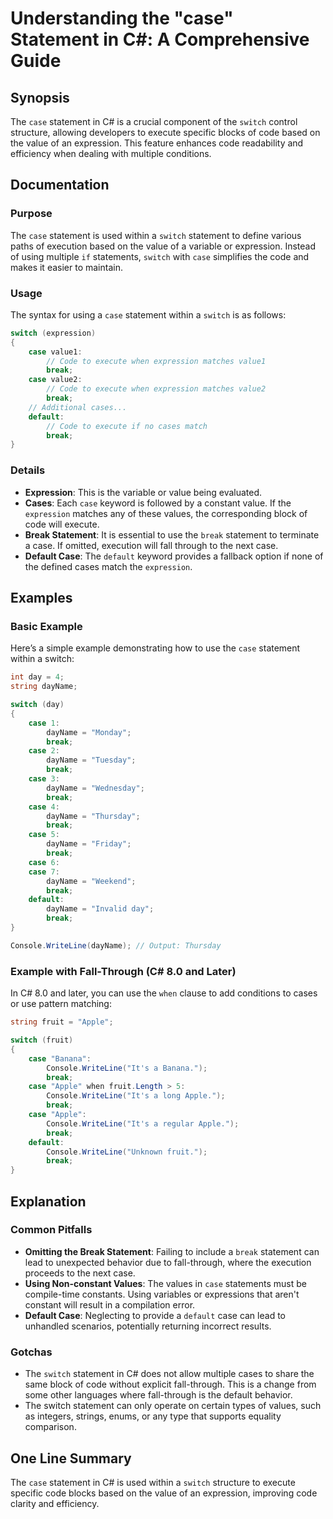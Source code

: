 <!--
Meta Description: # Understanding the "case" Statement in C#: A Comprehensive Guide ## Synopsis The `case` statement in C# is a crucial component of the `switch` contro...
Meta Keywords: case, break, statement, switch, code
-->

# Understanding the "case" Statement in C#: A Comprehensive Guide

## Synopsis
The `case` statement in C# is a crucial component of the `switch` control structure, allowing developers to execute specific blocks of code based on the value of an expression. This feature enhances code readability and efficiency when dealing with multiple conditions.

## Documentation
### Purpose
The `case` statement is used within a `switch` statement to define various paths of execution based on the value of a variable or expression. Instead of using multiple `if` statements, `switch` with `case` simplifies the code and makes it easier to maintain.

### Usage
The syntax for using a `case` statement within a `switch` is as follows:

```csharp
switch (expression)
{
    case value1:
        // Code to execute when expression matches value1
        break;
    case value2:
        // Code to execute when expression matches value2
        break;
    // Additional cases...
    default:
        // Code to execute if no cases match
        break;
}
```

### Details
- **Expression**: This is the variable or value being evaluated.
- **Cases**: Each `case` keyword is followed by a constant value. If the `expression` matches any of these values, the corresponding block of code will execute.
- **Break Statement**: It is essential to use the `break` statement to terminate a case. If omitted, execution will fall through to the next case.
- **Default Case**: The `default` keyword provides a fallback option if none of the defined cases match the `expression`.

## Examples

### Basic Example
Here’s a simple example demonstrating how to use the `case` statement within a switch:

```csharp
int day = 4;
string dayName;

switch (day)
{
    case 1:
        dayName = "Monday";
        break;
    case 2:
        dayName = "Tuesday";
        break;
    case 3:
        dayName = "Wednesday";
        break;
    case 4:
        dayName = "Thursday";
        break;
    case 5:
        dayName = "Friday";
        break;
    case 6:
    case 7:
        dayName = "Weekend";
        break;
    default:
        dayName = "Invalid day";
        break;
}

Console.WriteLine(dayName); // Output: Thursday
```

### Example with Fall-Through (C# 8.0 and Later)
In C# 8.0 and later, you can use the `when` clause to add conditions to cases or use pattern matching:

```csharp
string fruit = "Apple";

switch (fruit)
{
    case "Banana":
        Console.WriteLine("It's a Banana.");
        break;
    case "Apple" when fruit.Length > 5:
        Console.WriteLine("It's a long Apple.");
        break;
    case "Apple":
        Console.WriteLine("It's a regular Apple.");
        break;
    default:
        Console.WriteLine("Unknown fruit.");
        break;
}
```

## Explanation
### Common Pitfalls
- **Omitting the Break Statement**: Failing to include a `break` statement can lead to unexpected behavior due to fall-through, where the execution proceeds to the next case.
- **Using Non-constant Values**: The values in `case` statements must be compile-time constants. Using variables or expressions that aren't constant will result in a compilation error.
- **Default Case**: Neglecting to provide a `default` case can lead to unhandled scenarios, potentially returning incorrect results.

### Gotchas
- The `switch` statement in C# does not allow multiple cases to share the same block of code without explicit fall-through. This is a change from some other languages where fall-through is the default behavior.
- The switch statement can only operate on certain types of values, such as integers, strings, enums, or any type that supports equality comparison.

## One Line Summary
The `case` statement in C# is used within a `switch` structure to execute specific code blocks based on the value of an expression, improving code clarity and efficiency.